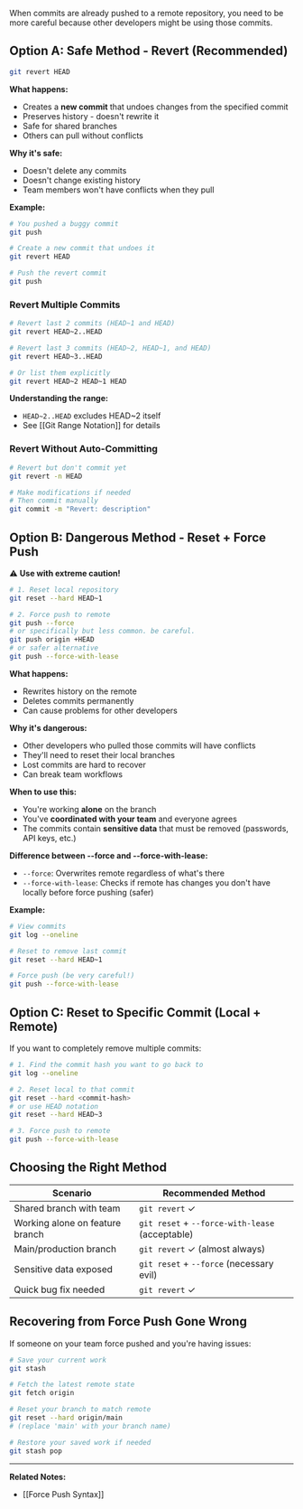 When commits are already pushed to a remote repository, you need to be more careful because other developers might be using those commits.

## Option A: Safe Method - Revert (Recommended)

```bash
git revert HEAD
```

**What happens:**
- Creates a **new commit** that undoes changes from the specified commit
- Preserves history - doesn't rewrite it
- Safe for shared branches
- Others can pull without conflicts

**Why it's safe:**
- Doesn't delete any commits
- Doesn't change existing history
- Team members won't have conflicts when they pull

**Example:**
```bash
# You pushed a buggy commit
git push

# Create a new commit that undoes it
git revert HEAD

# Push the revert commit
git push
```

### Revert Multiple Commits

```bash
# Revert last 2 commits (HEAD~1 and HEAD)
git revert HEAD~2..HEAD

# Revert last 3 commits (HEAD~2, HEAD~1, and HEAD)
git revert HEAD~3..HEAD

# Or list them explicitly
git revert HEAD~2 HEAD~1 HEAD
```

**Understanding the range:**
- `HEAD~2..HEAD` excludes HEAD~2 itself
- See [[Git Range Notation]] for details

### Revert Without Auto-Committing

```bash
# Revert but don't commit yet
git revert -n HEAD

# Make modifications if needed
# Then commit manually
git commit -m "Revert: description"
```

## Option B: Dangerous Method - Reset + Force Push

⚠️ **Use with extreme caution!**

```bash
# 1. Reset local repository
git reset --hard HEAD~1

# 2. Force push to remote
git push --force
# or specifically but less common. be careful.
git push origin +HEAD
# or safer alternative
git push --force-with-lease
```

**What happens:**
- Rewrites history on the remote
- Deletes commits permanently
- Can cause problems for other developers

**Why it's dangerous:**
- Other developers who pulled those commits will have conflicts
- They'll need to reset their local branches
- Lost commits are hard to recover
- Can break team workflows

**When to use this:**
- You're working **alone** on the branch
- You've **coordinated with your team** and everyone agrees
- The commits contain **sensitive data** that must be removed (passwords, API keys, etc.)

**Difference between --force and --force-with-lease:**
- `--force`: Overwrites remote regardless of what's there
- `--force-with-lease`: Checks if remote has changes you don't have locally before force pushing (safer)

**Example:**
```bash
# View commits
git log --oneline

# Reset to remove last commit
git reset --hard HEAD~1

# Force push (be very careful!)
git push --force-with-lease
```

## Option C: Reset to Specific Commit (Local + Remote)

If you want to completely remove multiple commits:

```bash
# 1. Find the commit hash you want to go back to
git log --oneline

# 2. Reset local to that commit
git reset --hard <commit-hash>
# or use HEAD notation
git reset --hard HEAD~3

# 3. Force push to remote
git push --force-with-lease
```

## Choosing the Right Method

| Scenario                        | Recommended Method                              |
| ------------------------------- | ----------------------------------------------- |
| Shared branch with team         | `git revert` ✓                                  |
| Working alone on feature branch | `git reset` + `--force-with-lease` (acceptable) |
| Main/production branch          | `git revert` ✓ (almost always)                  |
| Sensitive data exposed          | `git reset` + `--force` (necessary evil)        |
| Quick bug fix needed            | `git revert` ✓                                  |

## Recovering from Force Push Gone Wrong

If someone on your team force pushed and you're having issues:

```bash
# Save your current work
git stash

# Fetch the latest remote state
git fetch origin

# Reset your branch to match remote
git reset --hard origin/main
# (replace 'main' with your branch name)

# Restore your saved work if needed
git stash pop
```

---

**Related Notes:**
- [[Force Push Syntax]]